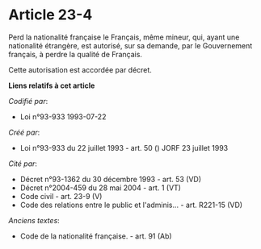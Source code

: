 # Article 23-4

Perd la nationalité française le Français, même mineur, qui, ayant une nationalité étrangère, est autorisé, sur sa demande,
par le Gouvernement français, à perdre la qualité de Français.

Cette autorisation est accordée par décret.

**Liens relatifs à cet article**

_Codifié par_:

  - Loi n°93-933 1993-07-22

_Créé par_:

  - Loi n°93-933 du 22 juillet 1993 - art. 50 () JORF 23 juillet 1993

_Cité par_:

  - Décret n°93-1362 du 30 décembre 1993 - art. 53 (VD)
  - Décret n°2004-459 du 28 mai 2004 - art. 1 (VT)
  - Code civil - art. 23-9 (V)
  - Code des relations entre le public et l'adminis... - art. R221-15 (VD)

_Anciens textes_:

  - Code de la nationalité française. - art. 91 (Ab)
